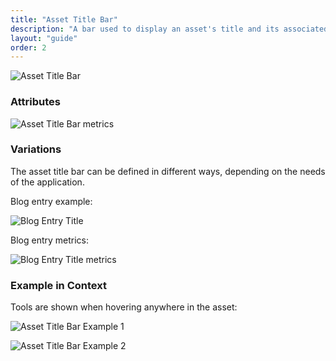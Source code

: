 ```yaml
---
title: "Asset Title Bar"
description: "A bar used to display an asset's title and its associated actions when specific ADTs are displayed."
layout: "guide"
order: 2
---
```




![Asset Title Bar](../../../images/sites/AssetTitleBar.jpg)

### Attributes

![Asset Title Bar metrics](../../../images/sites/AssetTitleBarMetrics.jpg)

### Variations

The asset title bar can be defined in different ways, depending on the needs of the application.

Blog entry example:

![Blog Entry Title](../../../images/sites/BlogEntryTitle.jpg)

Blog entry metrics:

![Blog Entry Title metrics](../../../images/sites/BlogEntryTitleMetrics.jpg)


### Example in Context

Tools are shown when hovering anywhere in the asset:

![Asset Title Bar Example 1](../../../images/sites/AssetTitleBarExample1.jpg)

![Asset Title Bar Example 2](../../../images/sites/AssetTitleBarExample2.jpg)